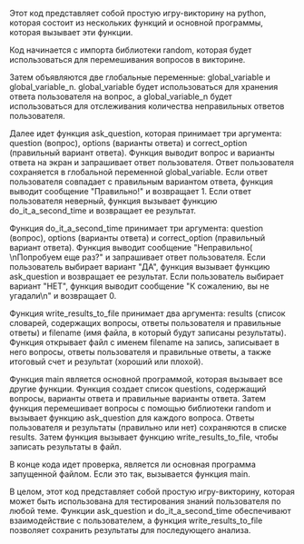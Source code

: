 Этот код представляет собой простую игру-викторину на python, которая состоит из нескольких функций и основной программы, которая вызывает эти функции.

Код начинается с импорта библиотеки random, которая будет использоваться для перемешивания вопросов в викторине.

Затем объявляются две глобальные переменные: global\_variable и global\_variable\_n. global\_variable будет использоваться для хранения ответа пользователя на вопрос, а global\_variable\_n будет использоваться для отслеживания количества неправильных ответов пользователя.

Далее идет функция ask\_question, которая принимает три аргумента: question (вопрос), options (варианты ответа) и correct\_option (правильный вариант ответа). Функция выводит вопрос и варианты ответа на экран и запрашивает ответ пользователя. Ответ пользователя сохраняется в глобальной переменной global\_variable. Если ответ пользователя совпадает с правильным вариантом ответа, функция выводит сообщение "Правильно!" и возвращает 1. Если ответ пользователя неверный, функция вызывает функцию do\_it\_a\_second\_time и возвращает ее результат.

Функция do\_it\_a\_second\_time принимает три аргумента: question (вопрос), options (варианты ответа) и correct\_option (правильный вариант ответа). Функция выводит сообщение "Неправильно( \nПопробуем еще раз?" и запрашивает ответ пользователя. Если пользователь выбирает вариант "ДА", функция вызывает функцию ask\_question и возвращает ее результат. Если пользователь выбирает вариант "НЕТ", функция выводит сообщение "К сожалению, вы не угадали\n" и возвращает 0.

Функция write\_results\_to\_file принимает два аргумента: results (список словарей, содержащих вопросы, ответы пользователя и правильные ответы) и filename (имя файла, в который будут записаны результаты). Функция открывает файл с именем filename на запись, записывает в него вопросы, ответы пользователя и правильные ответы, а также итоговый счет и результат (хороший или плохой).

Функция main является основной программой, которая вызывает все другие функции. Функция создает список questions, содержащий вопросы, варианты ответа и правильные варианты ответа. Затем функция перемешивает вопросы с помощью библиотеки random и вызывает функцию ask\_question для каждого вопроса. Ответы пользователя и результаты (правильно или нет) сохраняются в списке results. Затем функция вызывает функцию write\_results\_to\_file, чтобы записать результаты в файл.

В конце кода идет проверка, является ли основная программа запущенной файлом. Если это так, вызывается функция main.

В целом, этот код представляет собой простую игру-викторину, которая может быть использована для тестирования знаний пользователя по любой теме. Функции ask\_question и do\_it\_a\_second\_time обеспечивают взаимодействие с пользователем, а функция write\_results\_to\_file позволяет сохранить результаты для последующего анализа.
